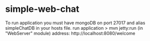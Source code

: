 simple-web-chat
===============
To run application you must have mongoDB on port 27017 and alias simpleChatDB in your hosts file.
run application > mvn jetty:run  (in "WebServer" module)
address: http://localhost:8080/welcome